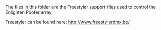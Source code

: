 The files in this folder are the Freestyler support files used to control the Enlighten Poofer array

Freestyler can be found here: http://www.freestylerdmx.be/

